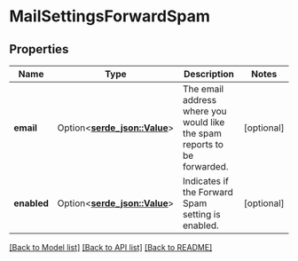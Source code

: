 # MailSettingsForwardSpam

## Properties

Name | Type | Description | Notes
------------ | ------------- | ------------- | -------------
**email** | Option<[**serde_json::Value**](.md)> | The email address where you would like the spam reports to be forwarded. | [optional]
**enabled** | Option<[**serde_json::Value**](.md)> | Indicates if the Forward Spam setting is enabled. | [optional]

[[Back to Model list]](../README.md#documentation-for-models) [[Back to API list]](../README.md#documentation-for-api-endpoints) [[Back to README]](../README.md)


